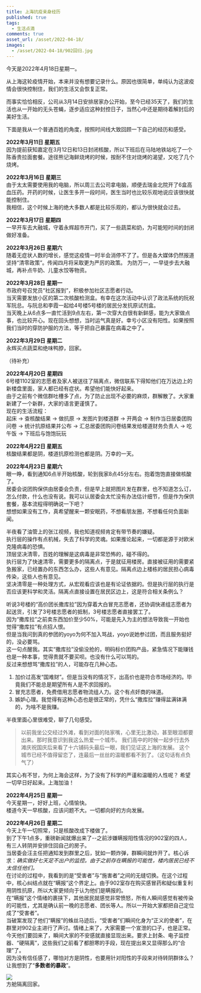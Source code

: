 ```yaml
---
title: 上海抗疫亲身经历
published: true
tags:
  - 生活点滴
comments: true
asset_url: /asset/2022-04-18/
images:
  - /asset/2022-04-18/902回归.jpg
---
```


今天是2022年4月18日星期一。

从上海这轮疫情开始，本来并没有想要记录什么。原因也很简单，单纯认为这波疫情会很快控制住，我们的生活又会恢复正常。

而事实恰恰相反，公司从3月14日安排居家办公开始，至今已经35天了，我们的生活也从一开始的无头苍蝇，逐步适应这种封控日子，当然心中还是期待着解封后的美好生活。

下面是我从一个普通百姓的角度，按照时间线大致回顾一下自己的经历和感受。

**2022年3月11日 星期五**<br>
因为提前获知嘉定在3月12日和13日封闭核酸，所以下班后在马陆地铁站吃了一个陈香贵拉面套餐。途径熊记海鲜烧烤的时候，按耐不住对烧烤的渴望，又吃了几个烧烤。

**2022年3月16日 星期三**<br>
由于太太需要使用我的电脑，所以周三去公司拿电脑，顺便去瑞金北院开了6盒高血压药。开药的时候，让医生多开一段时间，医生当时也比较乐观地说应该很快就能控制住。<br>
我相信，这个时候上海的绝大多数人都是比较乐观的，都认为很快就会过去。

**2022年3月17日 星期四**<br>
一早开车去大融城，守着永辉超市开门，买了一些蔬菜和奶，为可能短时间的封闭做好准备。

**2022年3月26日 星期六**<br>
随着无症状人数的增长，感觉这疫情一时半会消停不了了。但是各大媒体仍然报道坚持“清零政策”。传闻四月将采取更为严厉的政策。
为防万一，一早徒步去大融城，再补点牛奶、儿童水饺等物资。

**2022年3月28日 星期一**<br>
市政府号召党员“社区报到”，积极参加社区志愿者行动。<br>
当天需要发放小区的第二次核酸检测盒。有幸在这次活动中认识了政法系统的阮祝军阮总。与阮总和李霞一起给4号楼5号楼的居民分发抗原试剂盒。<br>
当天晚上从6点多一直忙活到9点左右，第一次穿大白很有新鲜感，能为大家做点事，也比较开心。现在回头想想，当时运气真是好。幸亏小区没有阳性。如果按照我们当时的穿防护服的方法，等于把自己暴露在病毒之中了。

**2022年3月29日 星期二**<br>
永辉买点蔬菜和绝味鸭脖，回家。

（待补充）

**2022年4月20日 星期四**<br>
6号楼1102室的志愿者及家人被送往了隔离点，微信联系下得知他们在万达边上的新楼盘里面，家人都已经有症状。希望他们能快好起来。<br>
由于之前有个微信群吐槽多了点，为了防止出现不必要的麻烦，群解散了。大家重新建了一个新群，大家的语言更谨慎了。<br>
现在的生活流程：<br>
起床 -> 查核酸结果 -> 做抗原 -> 发图片到楼道群 -> 开两会 -> 制作当日居委团购问卷 -> 统计抗原结果并公布 -> 汇总居委团购问卷结果发给楼道财务负责人 -> 吃午饭 -> 下班后与饱饱玩玩

**2022年4月22日 星期五**<br>
核酸结果都是阴，楼道抗原检测也都是阴。万幸的一天。<br>


**2022年4月23日 星期六**<br>
眼一睁，看到通知6点半开始核酸，轮到我家8点45分左右。抱着饱饱直接做核酸了。<br>
居委会说团购保供由居委会负责，但是早上就把图片发在群里，也不知道怎么订，怎么付款，什么也没有说。我可以认居委会太忙没有办法估计细节，但是作为保供套餐，基本流程得明确说一下吧？<br>
想想如果没有工作，真希望醒来一颗安眠药，不想看朋友圈，不想看任何负面新闻。<br>

半夜看了油管上的张江视频，我也知道视频肯定有带节奏的嫌疑。<br>
执行层的操作有点机械，失去了科学的灵魂。如果推论起来，一切都是源于对欧米克隆病毒的恐惧。<br>
顶层坚决清零，百姓的理解是这病毒是非常恐怖的，碰不得的。<br>
执行层为了快速清零，需要更多的隔离点，于是就征用楼房。直接被征用的需要紧急搬家，已经置办的东西怎么办，这些人有意见。隔离点边上楼栋的居民担心病毒传染，这些人也有意见。<br>
坚决清零是一种处理方式，从宏观看应该也是有论证依据的。但是执行层的执行是否应该更科学和灵活。隔离点直接设置在居民区边上，这是符合相关条例么？<br>

听说3号楼的“高价团长撒库拉”因为穿着大白冒充志愿者，还协调快递组志愿者为起送货，引发了3号楼志愿者的抵制，3号楼志愿者直接罢工了。<br>
因为“撒库拉”之前卖东西加价至少50%，可能是先入为主的想法导致我一开始也觉得“撒库拉”有点招人恨。<br>
但是当我问到真的参团的yoyo为何不加入骂战，yoyo说她参过团，而且服务挺好的，没必要骂。<br>
这一句点醒我。其实“撒库拉”没偷没抢的，明码标价团购产品，紧急情况下能赚钱也是一种本事，觉得贵就不要买呗。也没有什么可以骂的。<br>
反过来想想骂“撒库拉”的人，可能存在几种心态。<br>
1. 加价过高发“国难财”。但是当没有的情况下，出高价也是符合市场经济的。毕竟我们不能总是期望所有人是不求回报的。
2. 冒充志愿者，免费借用志愿者物流组人力。这个有点奸商的味道。
3. 嫉妒心理。我觉得有这种心态也是很正常的，凭什么“撒库拉”赚得盆满钵满的，为啥不是我赚。

半夜里面心里很难受，聊了几句感受。
> 以前我坐公交经过外滩，看到对面的陆家嘴，心里无比激动，甚至眼泪都要出来。那时我意识到我这么热爱一个城市。
> 我们高中的时候一起步行去外滩庆祝国庆后来看了十六铺码头最后一眼，我们见证这上海的发展。
> 这个城市已经不值得留恋了，连最后一丝丝的温暖都看不到了。（这句话有点负气了）

其实心有不甘，为何上海会这样，为了没有了科学的严谨和温暖的人性呢？
希望一切早日好起来。上海加油！

**2022年4月25日 星期一**<br>
今天星期一，好好上班，心情愉快。<br>
楼道今天一早核酸，应该问题不大。一切都向好的方向发展。<br>

**2022年4月26日 星期二**<br>
今天上午一切照常，只是核酸改成下楼做了。<br>
到了下午1点多，重磅新闻就爆出来了--之前涉嫌瞒报阳性情况的902室的四人，有三人转阴并安排住回自己的房子。<br>
当居委会汪主任把通知发到群里之后，犹如一颗炸弹，群瞬间就炸开了。核心诉求：*确实做好七天足不出户的监控。由于之前存在瞒报的可能性，楼内居民已经不太信任他们。*<br>
在讨论的过程中，我看到的是“受害者”与“施害者”之间的无缝切换。在这个过程中，核心纠结点就在“瞒报”这个界定上。由于902室存在购买感冒药和疑似重复利用阴性抗原，所以大家更倾向于认为他们是瞒报的。<br>
在“瞒报”这个情绪的裹挟下，其他居民就感觉非常愤怒，所有人瞬间感觉有被传染的可能性，尤其是确认前一晚的志愿者、团长等人。所以一开始大家都把自己定位成了“受害者”。<br>
当破案发现了他们“瞒报”的蛛丝马迹后，“受害者”们瞬间化身为“正义的使者”，在群里对902业主进行了声讨。情绪上来了，大家需要一个宣泄的口子，也是正常。<br>
今天他们要回来了，瞬间大家的不安感就直接显现出来。要求上封条、电子监控器、“硬隔离”，这些我们之前看了都胆寒的手段，现在提出来又显得那么的“合理”了。<br>
因为没有信任感了，哪怕对方是阴性，也要用针对阳性的手段来对待转阴群体么？让我想到了“**多数者的暴政**”。

<div class="card mb-3">
    <img class="card-img-top" src="{{site.url}}{{page.asset_url}}902回归.jpg"/>
    <div class="card-body bg-light">
        <div class="card-text">
            方舱隔离回家。
        </div>
    </div>
</div>